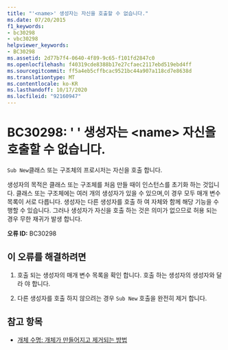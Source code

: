 ```yaml
---
title: "'<name>' 생성자는 자신을 호출할 수 없습니다."
ms.date: 07/20/2015
f1_keywords:
- bc30298
- vbc30298
helpviewer_keywords:
- BC30298
ms.assetid: 2d77b7f4-0640-4f89-9c65-f101fd2847c0
ms.openlocfilehash: f40319cde8388b17e27cfaec2117ebd519ebd4ff
ms.sourcegitcommit: ff5a4eb5cffbcac9521bc44a907a118cd7e8638d
ms.translationtype: MT
ms.contentlocale: ko-KR
ms.lasthandoff: 10/17/2020
ms.locfileid: "92160947"
---
```

# <a name="bc30298-constructor-name-cannot-call-itself"></a>BC30298: ' ' 생성자는 \<name> 자신을 호출할 수 없습니다.

`Sub New`클래스 또는 구조체의 프로시저는 자신을 호출 합니다.

 생성자의 목적은 클래스 또는 구조체를 처음 만들 때이 인스턴스를 초기화 하는 것입니다. 클래스 또는 구조체에는 여러 개의 생성자가 있을 수 있으며,이 경우 모두 매개 변수 목록이 서로 다릅니다. 생성자는 다른 생성자를 호출 하 여 자체와 함께 해당 기능을 수행할 수 있습니다. 그러나 생성자가 자신을 호출 하는 것은 의미가 없으므로 허용 되는 경우 무한 재귀가 발생 합니다.

 **오류 ID:** BC30298

## <a name="to-correct-this-error"></a>이 오류를 해결하려면

1. 호출 되는 생성자의 매개 변수 목록을 확인 합니다. 호출 하는 생성자의 생성자와 달라 야 합니다.

2. 다른 생성자를 호출 하지 않으려는 경우 `Sub New` 호출을 완전히 제거 합니다.

## <a name="see-also"></a>참고 항목

- [개체 수명: 개체가 만들어지고 제거되는 방법](../../programming-guide/language-features/objects-and-classes/object-lifetime-how-objects-are-created-and-destroyed.md)
